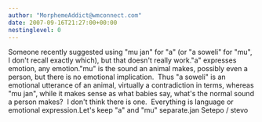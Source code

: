 ```yaml
---
author: "MorphemeAddict@wmconnect.com"
date: 2007-09-16T21:27:00+00:00
nestinglevel: 0
---
```

Someone recently suggested using "mu jan" for "a" (or "a soweli" for "mu", I don't recall exactly which), but that doesn't really work."a" expresses emotion, any emotion."mu" is the sound an animal makes, possibly even a person, but there is no emotional implication.  Thus "a soweli" is an emotional utterance of an animal, virtually a contradiction in terms, whereas "mu jan", while it makes sense as what babies say, what's the normal sound a person makes?  I don't think there is one.  Everything is language or emotional expression.Let's keep "a" and "mu" separate.jan Setepo / stevo